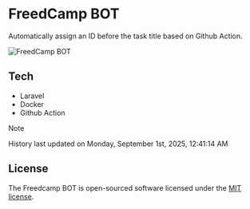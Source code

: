 # FreedCamp BOT

Automatically assign an ID before the task title based on Github Action.

![FreedCamp BOT](https://repository-images.githubusercontent.com/737932867/7d34798b-2680-471c-b089-a78a718d3d6a)

## Tech

- Laravel
- Docker
- Github Action

> [!NOTE]  
> History last updated on Monday, September 1st, 2025, 12:41:14 AM

## License

The Freedcamp BOT is open-sourced software licensed under the [MIT license](https://opensource.org/licenses/MIT).
